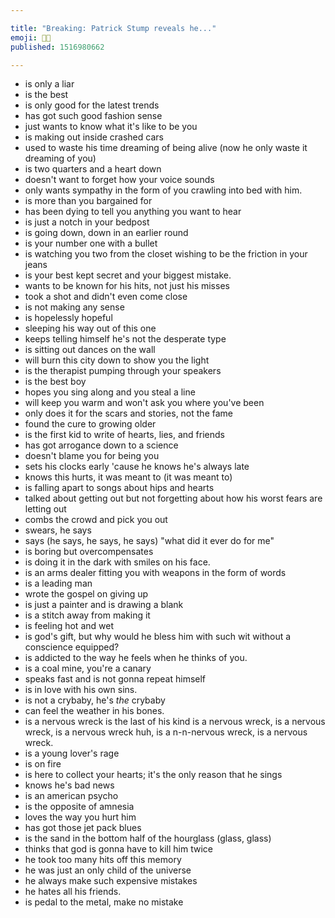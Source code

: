 ```yaml
---

title: "Breaking: Patrick Stump reveals he..."
emoji: 👨‍🎤
published: 1516980662

---
```


* is only a liar
* is the best
* is only good for the latest trends
* has got such good fashion sense
* just wants to know what it's like to be you
* is making out inside crashed cars
* used to waste his time dreaming of being alive (now he only waste it dreaming of you)
* is two quarters and a heart down
* doesn't want to forget how your voice sounds
* only wants sympathy in the form of you crawling into bed with him. 
* is more than you bargained for
* has been dying to tell you anything you want to hear
* is just a notch in your bedpost
* is going down, down in an earlier round
* is your number one with a bullet
* is watching you two from the closet wishing to be the friction in your jeans
* is your best kept secret and your biggest mistake.
* wants to be known for his hits, not just his misses
* took a shot and didn't even come close
* is not making any sense
* is hopelessly hopeful
* sleeping his way out of this one
* keeps telling himself he's not the desperate type
* is sitting out dances on the wall
* will burn this city down to show you the light
* is the therapist pumping through your speakers
* is the best boy
* hopes you sing along and you steal a line
* will keep you warm and won't ask you where you've been
* only does it for the scars and stories, not the fame
* found the cure to growing older
* is the first kid to write of hearts, lies, and friends
* has got arrogance down to a science
* doesn't blame you for being you
* sets his clocks early 'cause he knows he's always late
* knows this hurts, it was meant to (it was meant to)
* is falling apart to songs about hips and hearts
* talked about getting out but not forgetting about how his worst fears are letting out
* combs the crowd and pick you out
* swears, he says
* says (he says, he says, he says) "what did it ever do for me"
* is boring but overcompensates
* is doing it in the dark with smiles on his face.
* is an arms dealer fitting you with weapons in the form of words
* is a leading man
* wrote the gospel on giving up
* is just a painter and is drawing a blank
* is a stitch away from making it
* is feeling hot and wet
* is god's gift, but why would he bless him with such wit without a conscience equipped?
* is addicted to the way he feels when he thinks of you.
* is a coal mine, you're a canary
* speaks fast and is not gonna repeat himself
* is in love with his own sins.
* is not a crybaby, he's _the_ crybaby 
* can feel the weather in his bones.
* is a nervous wreck is the last of his kind is a nervous wreck, is a nervous wreck, is a nervous wreck huh, is a n-n-nervous wreck, is a nervous wreck.
* is a young lover's rage
* is on fire
* is here to collect your hearts; it's the only reason that he sings
* knows he's bad news
* is an american psycho
* is the opposite of amnesia
* loves the way you hurt him
* has got those jet pack blues
* is the sand in the bottom half of the hourglass (glass, glass)
* thinks that god is gonna have to kill him twice
* he took too many hits off this memory
* he was just an only child of the universe
* he always make such expensive mistakes
* he hates all his friends.
* is pedal to the metal, make no mistake
